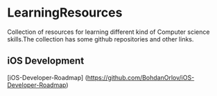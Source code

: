 # LearningResources
Collection of resources for learning different kind of Computer science skills.The collection has some github repositories and other links.

## iOS Development
[iOS-Developer-Roadmap] (https://github.com/BohdanOrlov/iOS-Developer-Roadmap)
